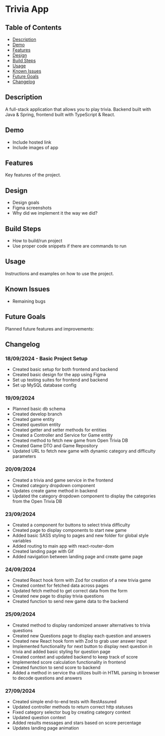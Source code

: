 # Trivia App

## Table of Contents

- [Description](#description)
- [Demo](#demo)
- [Features](#features)
- [Design](#design)
- [Build Steps](#build-steps)
- [Usage](#usage)
- [Known Issues](#known-issues)
- [Future Goals](#future-goals)
- [Changelog](#changelog)

## Description

A full-stack application that allows you to play trivia. Backend built with Java & Spring, frontend built with TypeScript & React.

## Demo

- Include hosted link
- Include images of app

## Features

Key features of the project.

## Design

- Design goals
- Figma screenshots
- Why did we implement it the way we did?

## Build Steps

- How to build/run project
- Use proper code snippets if there are commands to run

## Usage

Instructions and examples on how to use the project.

## Known Issues

- Remaining bugs

## Future Goals

Planned future features and improvements:

## Changelog

### 18/09/2024 - Basic Project Setup

- Created basic setup for both frontend and backend
- Created basic design for the app using Figma
- Set up testing suites for frontend and backend
- Set up MySQL database config

### 19/09/2024

- Planned basic db schema
- Created develop branch
- Created game entity
- Created question entity
- Created getter and setter methods for entities
- Created a Controller and Service for Game entity
- Created method to fetch new game from Open Trivia DB
- Created Game DTO and Game Repository
- Updated URL to fetch new game with dynamic category and difficulty parameters

### 20/09/2024

- Created a trivia and game service in the frontend
- Created category dropdown component
- Updates create game method in backend
- Updated the category dropdown component to display the categories from the Open Trivia DB


### 23/09/2024

- Created a component for buttons to select trivia difficulty
- Created page to display components to start new game
- Added basic SASS styling to pages and new folder for global style variables
- Added routing to main app with react-router-dom
- Created landing page with Gif
- Added navigation between landing page and create game page

### 24/09/2024

- Created React hook form with Zod for creation of a new trivia game
- Created context for fetched data across pages
- Updated fetch method to get correct data from the form
- Created new page to display trivia questions
- Created function to send new game data to the backend


### 25/09/2024

- Created method to display randomized answer alternatives to trivia questions
- Created new Questions page to display each question and answers
- Created new React hook form with Zod to grab user answer input
- Implemented functionality for next button to display next question in trivia and added basic styling for question page
- Created context and updated backend to keep track of score
- Implemented score calculation functionality in frontend
- Created function to send score to backend
- Added a method in service tha utilizes built-in HTML parsing in browser to decode questions and answers

### 27/09/2024

- Created simple end-to-end tests with RestAssured
- Updated controller methods to return correct http statuses
- Fixed category selector bug by creating category context
- Updated question context
- Added results messages and stars based on score percentage
- Updates landing page animation
